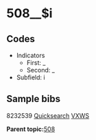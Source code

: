 # 508\_\_$i

## Codes

-   Indicators
    -   First: \_
    -   Second: \_
-   Subfield: i

## Sample bibs

8232539 [Quicksearch](https://search.library.yale.edu/catalog/8232539) [VXWS](http://prodorbis.library.yale.edu:7014/vxws/GetHoldingsService?bibId=8232539)

**Parent topic:**[508](../../tags/508/508.md)

